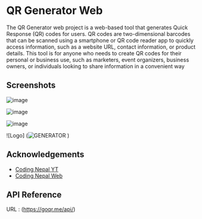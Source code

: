 
# QR Generator Web

The QR Generator web project is a web-based tool that generates Quick Response (QR) codes for users. QR codes are two-dimensional barcodes that can be scanned using a smartphone or QR code reader app to quickly access information, such as a website URL, contact information, or product details.
This tool is for anyone who needs to create QR codes for their personal or business use, such as marketers, event organizers, business owners, or individuals looking to share information in a convenient way
## Screenshots

![image](https://user-images.githubusercontent.com/107539107/230885073-22fea0de-9bf8-420b-af78-b773a532ba2f.png)

![image](https://user-images.githubusercontent.com/107539107/230885264-f6d8971e-4dc2-4337-a710-d0cff68300d4.png)

![image](https://user-images.githubusercontent.com/107539107/230885385-e2fc1a75-4434-441c-83dc-c9846350a398.png)


![Logo] (![GENERATOR](https://user-images.githubusercontent.com/107539107/230885876-78d88750-fe72-4c00-9d2c-f2df4960aeec.png)
)


## Acknowledgements

 - [Coding Nepal YT](https://www.youtube.com/watch?v=pv5K28zVepE&ab_channel=CodingNepal)
 - [Coding Nepal Web](https://www.codingnepalweb.com/qr-code-generator-html-css-javascript/)



## API Reference

URL : (https://goqr.me/api/)

